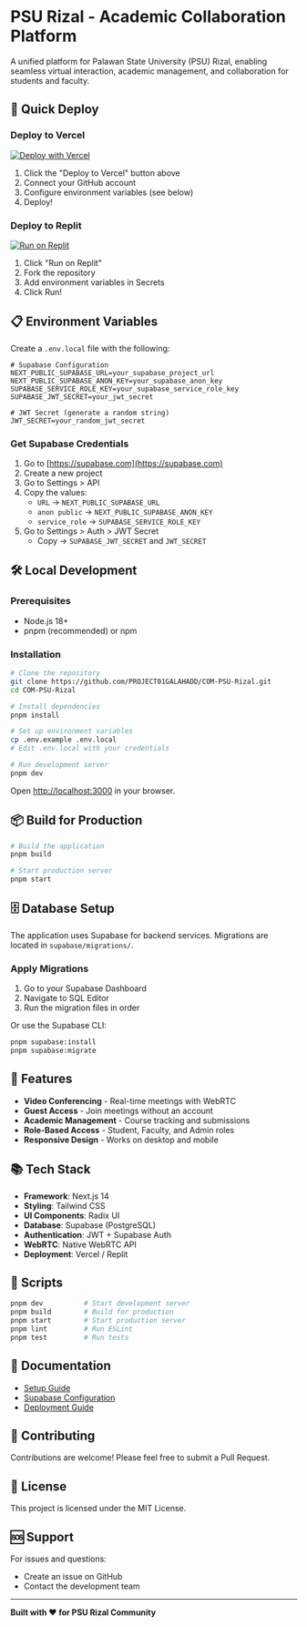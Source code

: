 # PSU Rizal - Academic Collaboration Platform

A unified platform for Palawan State University (PSU) Rizal, enabling seamless virtual interaction, academic management, and collaboration for students and faculty.

## 🚀 Quick Deploy

### Deploy to Vercel

[![Deploy with Vercel](https://vercel.com/button)](https://vercel.com/new/clone?repository-url=https://github.com/PROJECT01GALAHADD/COM-PSU-Rizal)

1. Click the "Deploy to Vercel" button above
2. Connect your GitHub account
3. Configure environment variables (see below)
4. Deploy!

### Deploy to Replit

[![Run on Replit](https://replit.com/badge/github/PROJECT01GALAHADD/COM-PSU-Rizal)](https://replit.com/github/PROJECT01GALAHADD/COM-PSU-Rizal)

1. Click "Run on Replit"
2. Fork the repository
3. Add environment variables in Secrets
4. Click Run!

## 📋 Environment Variables

Create a `.env.local` file with the following:

```env
# Supabase Configuration
NEXT_PUBLIC_SUPABASE_URL=your_supabase_project_url
NEXT_PUBLIC_SUPABASE_ANON_KEY=your_supabase_anon_key
SUPABASE_SERVICE_ROLE_KEY=your_supabase_service_role_key
SUPABASE_JWT_SECRET=your_jwt_secret

# JWT Secret (generate a random string)
JWT_SECRET=your_random_jwt_secret
```

### Get Supabase Credentials

1. Go to [https://supabase.com](https://supabase.com)
2. Create a new project
3. Go to Settings > API
4. Copy the values:
   - `URL` → `NEXT_PUBLIC_SUPABASE_URL`
   - `anon public` → `NEXT_PUBLIC_SUPABASE_ANON_KEY`
   - `service_role` → `SUPABASE_SERVICE_ROLE_KEY`
5. Go to Settings > Auth > JWT Secret
   - Copy → `SUPABASE_JWT_SECRET` and `JWT_SECRET`

## 🛠️ Local Development

### Prerequisites

- Node.js 18+
- pnpm (recommended) or npm

### Installation

```bash
# Clone the repository
git clone https://github.com/PROJECT01GALAHADD/COM-PSU-Rizal.git
cd COM-PSU-Rizal

# Install dependencies
pnpm install

# Set up environment variables
cp .env.example .env.local
# Edit .env.local with your credentials

# Run development server
pnpm dev
```

Open [http://localhost:3000](http://localhost:3000) in your browser.

## 📦 Build for Production

```bash
# Build the application
pnpm build

# Start production server
pnpm start
```

## 🗄️ Database Setup

The application uses Supabase for backend services. Migrations are located in `supabase/migrations/`.

### Apply Migrations

1. Go to your Supabase Dashboard
2. Navigate to SQL Editor
3. Run the migration files in order

Or use the Supabase CLI:

```bash
pnpm supabase:install
pnpm supabase:migrate
```

## 🎯 Features

- **Video Conferencing** - Real-time meetings with WebRTC
- **Guest Access** - Join meetings without an account
- **Academic Management** - Course tracking and submissions
- **Role-Based Access** - Student, Faculty, and Admin roles
- **Responsive Design** - Works on desktop and mobile

## 📚 Tech Stack

- **Framework**: Next.js 14
- **Styling**: Tailwind CSS
- **UI Components**: Radix UI
- **Database**: Supabase (PostgreSQL)
- **Authentication**: JWT + Supabase Auth
- **WebRTC**: Native WebRTC API
- **Deployment**: Vercel / Replit

## 🔧 Scripts

```bash
pnpm dev          # Start development server
pnpm build        # Build for production
pnpm start        # Start production server
pnpm lint         # Run ESLint
pnpm test         # Run tests
```

## 📖 Documentation

- [Setup Guide](./SETUP-COMPLETE.md)
- [Supabase Configuration](./SUPABASE-CONFIGURATION-COMPLETE.md)
- [Deployment Guide](./DEPLOYMENT-READY.md)

## 🤝 Contributing

Contributions are welcome! Please feel free to submit a Pull Request.

## 📄 License

This project is licensed under the MIT License.

## 🆘 Support

For issues and questions:
- Create an issue on GitHub
- Contact the development team

---

**Built with ❤️ for PSU Rizal Community**
